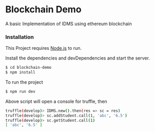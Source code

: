 # Blockchain Demo

A basic Implementation of IDMS using ethereum blockchain

### Installation

This Project requires [Node.js](https://nodejs.org/) to run.

Install the dependencies and devDependencies and start the server.

```sh
$ cd blockchain-demo
$ npm install
```

To run the project
```sh
$ npm run dev
```

Above script will open a console for truffle, then
```sh
truffle(develop)> IDMS.new().then(res => sc = res)
truffle(develop)> sc.addStudent.call(1, 'abc', '6.5')
truffle(develop)> sc.getStudent.call(1)
[ 'abc', '6.5' ]
```
